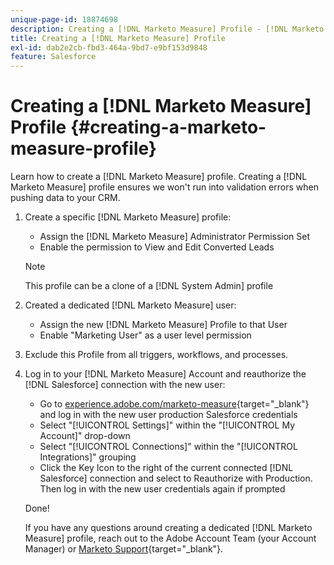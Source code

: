 ```yaml
---
unique-page-id: 18874698
description: Creating a [!DNL Marketo Measure] Profile - [!DNL Marketo Measure]
title: Creating a [!DNL Marketo Measure] Profile
exl-id: dab2e2cb-fbd3-464a-9bd7-e9bf153d9848
feature: Salesforce
---
```

# Creating a [!DNL Marketo Measure] Profile {#creating-a-marketo-measure-profile}

Learn how to create a [!DNL Marketo Measure] profile. Creating a [!DNL Marketo Measure] profile ensures we won't run into validation errors when pushing data to your CRM.

1. Create a specific [!DNL Marketo Measure] profile:

   * Assign the [!DNL Marketo Measure] Administrator Permission Set
   * Enable the permission to View and Edit Converted Leads

   >[!NOTE]
   >
   >This profile can be a clone of a [!DNL System Admin] profile

1. Created a dedicated [!DNL Marketo Measure] user:

   * Assign the new [!DNL Marketo Measure] Profile to that User
   * Enable "Marketing User" as a user level permission

1. Exclude this Profile from all triggers, workflows, and processes.
1. Log in to your [!DNL Marketo Measure] Account and reauthorize the [!DNL Salesforce] connection with the new user:

   * Go to [experience.adobe.com/marketo-measure](https://experience.adobe.com/marketo-measure){target="_blank"} and log in with the new user production Salesforce credentials
   * Select "[!UICONTROL Settings]" within the "[!UICONTROL My Account]" drop-down
   * Select "[!UICONTROL Connections]" within the "[!UICONTROL Integrations]" grouping
   * Click the Key Icon to the right of the current connected [!DNL Salesforce] connection and select to Reauthorize with Production. Then log in with the new user credentials again if prompted

   Done!

   If you have any questions around creating a dedicated [!DNL Marketo Measure] profile, reach out to the Adobe Account Team (your Account Manager) or [Marketo Support](https://nation.marketo.com/t5/support/ct-p/Support){target="_blank"}.
